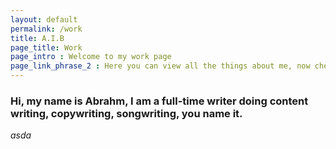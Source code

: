 ```yaml
---
layout: default
permalink: /work
title: A.I.B
page_title: Work
page_intro : Welcome to my work page
page_link_phrase_2 : Here you can view all the things about me, now check blogs below.
---
```

### Hi, my name is Abrahm, I am a full-time writer doing content writing, copywriting, songwriting, you name it.

_asda_